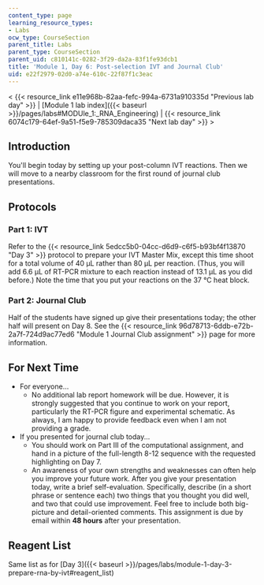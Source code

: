 ```yaml
---
content_type: page
learning_resource_types:
- Labs
ocw_type: CourseSection
parent_title: Labs
parent_type: CourseSection
parent_uid: c810141c-0282-3f29-da2a-83f1fe93dcb1
title: 'Module 1, Day 6: Post-selection IVT and Journal Club'
uid: e22f2979-02d0-a74e-610c-22f87f1c3eac
---
```


\< {{< resource_link e11e968b-82aa-fefc-994a-6731a910335d "Previous lab day" >}} | [Module 1 lab index]({{< baseurl >}}/pages/labs#MODUle_1:_RNA_Engineering) | {{< resource_link 6074c179-64ef-9a51-f5e9-785309daca35 "Next lab day" >}} >

Introduction
------------

You'll begin today by setting up your post-column IVT reactions. Then we will move to a nearby classroom for the first round of journal club presentations.

Protocols
---------

### Part 1: IVT

Refer to the {{< resource_link 5edcc5b0-04cc-d6d9-c6f5-b93bf4f13870 "Day 3" >}} protocol to prepare your IVT Master Mix, except this time shoot for a total volume of 40 μL rather than 80 μL per reaction. (Thus, you will add 6.6 μL of RT-PCR mixture to each reaction instead of 13.1 μL as you did before.) Note the time that you put your reactions on the 37 °C heat block.

### Part 2: Journal Club

Half of the students have signed up give their presentations today; the other half will present on Day 8. See the {{< resource_link 96d78713-6ddb-e72b-2a7f-724d9ac77ed6 "Module 1 Journal Club assignment" >}} page for more information.

For Next Time
-------------

*   For everyone...
    *   No additional lab report homework will be due. However, it is strongly suggested that you continue to work on your report, particularly the RT-PCR figure and experimental schematic. As always, I am happy to provide feedback even when I am not providing a grade.
*   If you presented for journal club today...
    *   You should work on Part III of the computational assignment, and hand in a picture of the full-length 8-12 sequence with the requested highlighting on Day 7.
    *   An awareness of your own strengths and weaknesses can often help you improve your future work. After you give your presentation today, write a brief self-evaluation. Specifically, describe (in a short phrase or sentence each) two things that you thought you did well, and two that could use improvement. Feel free to include both big-picture and detail-oriented comments. This assignment is due by email within **48 hours** after your presentation.

Reagent List
------------

Same list as for [Day 3]({{< baseurl >}}/pages/labs/module-1-day-3-prepare-rna-by-ivt#reagent_list)